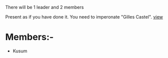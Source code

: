 There will be 1 leader and 2 members 

Present as if you have done it. You need to imperonate "Gilles Castel".
[view](https://castel.dev/post/lecture-notes-1/)

# Members:-
- Kusum



